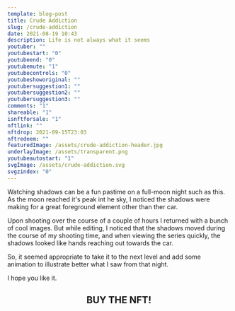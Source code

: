 ```yaml
---
template: blog-post
title: Crude Addiction
slug: /crude-addiction
date: 2021-08-19 10:43
description: Life is not always what it seems
youtuber: ""
youtubestart: "0"
youtubeend: "0"
youtubemute: "1"
youtubecontrols: "0"
youtubeshoworiginal: ""
youtubersuggestion1: ""
youtubersuggestion2: ""
youtubersuggestion3: ""
comments: "1"
shareable: "1"
isnftforsale: "1"
nftlink: ""
nftdrop: 2021-09-15T23:03
nftredeem: ""
featuredImage: /assets/crude-addiction-header.jpg
underlayImage: /assets/transparent.png
youtubeautostart: "1"
svgImage: /assets/crude-addiction.svg
svgzindex: "0"
---
```

Watching shadows can be a fun pastime on a full-moon night such as this. As the moon reached it's peak int he sky, I noticed the shadows were making for a great foreground element other than ther car. 

Upon shooting over the course of a couple of hours I returned with a bunch of cool images. But while editing, I noticed that the shadows moved during the course of my shooting time, and when viewing the series quickly, the shadows looked like hands reaching out towards the car. 

So, it seemed appropriate to take it to the next level and add some animation to illustrate better what I saw from that night. 

I hope you like it.

<h2 class="neonText" style="text-align: center;">BUY THE NFT!</h2>
<!-- <nft-card style="border:none;border-radius:12px" contractAddress="0x495f947276749ce646f68ac8c248420045cb7b5e" tokenId="14583650834310525071617320783641503123203461641321595508191183186230620717057"> </nft-card> -->


